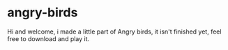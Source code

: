 # angry-birds

Hi and welcome, i made a little part of Angry birds, it isn't finished yet, feel free to download and play it. 
